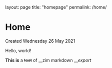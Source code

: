 layout: page
title: "homepage"
permalink: /home/


# Home
Created Wednesday 26 May 2021

Hello, world!


**This is** a ~~test~~ of __zim markdown __*export*

